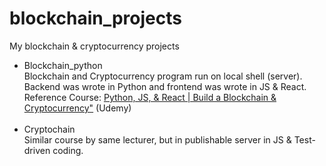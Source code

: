 # blockchain_projects
My blockchain &amp; cryptocurrency projects


<ul>
<li>Blockchain_python<br>
  Blockchain and Cryptocurrency program run on local shell (server).<br>Backend was wrote in Python and frontend was wrote in JS & React.<br>
Reference Course: <a href="https://www.udemy.com/course/python-js-react-blockchain/">Python, JS, & React | Build a Blockchain & Cryptocurrency"</a> (Udemy)<br>
  </li><br>
 <li>Cryptochain<br>
   Similar course by same lecturer, but in publishable server in JS & Test-driven coding.</li>
  
  </ul>
